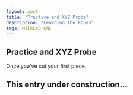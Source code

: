 ```yaml
---
layout: post
title: "Practice and XYZ Probe"
description: "Learning the Ropes"
tags: MilkCr8 CNC
---
```

## Practice and XYZ Probe

Once you've cut your first piece,


## This entry under construction...
